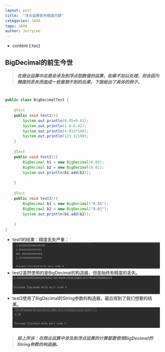 ```yaml
---
layout: post
title:  "浮点运算丢失精度问题"
categories: JAVA
tags: JAVA
author: JerryLee
---
```

* content
{:toc}
## BigDecimal的前生今世




>##### 在商业运算中总是会涉及到浮点型数值的运算，如果不加以处理，则会因为精度的丢失而造成一些意想不到的后果，下面给出了具体的例子。





``` java

public class BigDecimalTest {

    @Test
    public void test1(){
        System.out.println(0.05+0.01);
        System.out.println(1.0-0.42);
        System.out.println(4.015*100);
        System.out.println(123.3/100);
    }

    @Test
    public void test2(){
        BigDecimal b1 = new BigDecimal(0.05);
        BigDecimal b2 = new BigDecimal(0.01);
        System.out.println(b1.add(b2));

    }

    @Test
    public void test3(){
        BigDecimal b1 = new BigDecimal("0.05");
        BigDecimal b2 = new BigDecimal("0.01");
        System.out.println(b1.add(b2));

    }
}


```
- test1的结果：精度丢失严重：
![嘻嘻嘻](/images/Util/1.png)  
- test2虽然使用的是BigDecimal的构造器，但是始终有精度的丢失。
![嘻嘻嘻](/images/Util/2.png)  
- test3使用了BigDecimal的String参数的构造器，最后得到了我们想要的结果。
![嘻嘻嘻](/images/Util/3.png)  


>###### **综上所诉：在商业运算中涉及到浮点运算的计算都要使用BigDecimal的String参数的构造器。**
